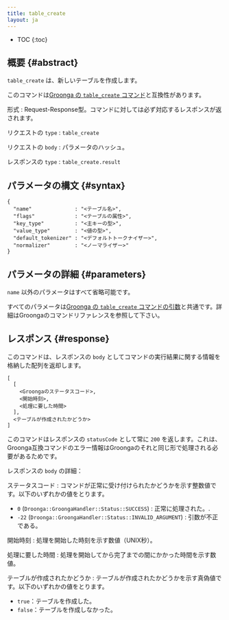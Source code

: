 ```yaml
---
title: table_create
layout: ja
---
```


* TOC
{:toc}

## 概要 {#abstract}

`table_create` は、新しいテーブルを作成します。

このコマンドは[Groonga の `table_create` コマンド](http://groonga.org/ja/docs/reference/commands/table_create.html)と互換性があります。

形式
: Request-Response型。コマンドに対しては必ず対応するレスポンスが返されます。

リクエストの `type`
: `table_create`

リクエストの `body`
: パラメータのハッシュ。

レスポンスの `type`
: `table_create.result`

## パラメータの構文 {#syntax}

    {
      "name"              : "<テーブル名>",
      "flags"             : "<テーブルの属性>",
      "key_type"          : "<主キーの型>",
      "value_type"        : "<値の型>",
      "default_tokenizer" : "<デフォルトトークナイザー>",
      "normalizer"        : "<ノーマライザー>"
    }

## パラメータの詳細 {#parameters}

`name` 以外のパラメータはすべて省略可能です。

すべてのパラメータは[Groonga の `table_create` コマンドの引数](http://groonga.org/ja/docs/reference/commands/table_create.html#parameters)と共通です。詳細はGroongaのコマンドリファレンスを参照して下さい。

## レスポンス {#response}

このコマンドは、レスポンスの `body` としてコマンドの実行結果に関する情報を格納した配列を返却します。

    [
      [
        <Groongaのステータスコード>,
        <開始時刻>,
        <処理に要した時間>
      ],
      <テーブルが作成されたかどうか>
    ]

このコマンドはレスポンスの `statusCode` として常に `200` を返します。これは、Groonga互換コマンドのエラー情報はGroongaのそれと同じ形で処理される必要があるためです。

レスポンスの `body` の詳細：

ステータスコード
: コマンドが正常に受け付けられたかどうかを示す整数値です。以下のいずれかの値をとります。
  
   * `0` (`Droonga::GroongaHandler::Status::SUCCESS`) : 正常に処理された。.
   * `-22` (`Droonga::GroongaHandler::Status::INVALID_ARGUMENT`) : 引数が不正である。

開始時刻
: 処理を開始した時刻を示す数値（UNIX秒）。

処理に要した時間
: 処理を開始してから完了までの間にかかった時間を示す数値。

テーブルが作成されたかどうか
: テーブルが作成されたかどうかを示す真偽値です。以下のいずれかの値をとります。
  
   * `true`：テーブルを作成した。
   * `false`：テーブルを作成しなかった。
